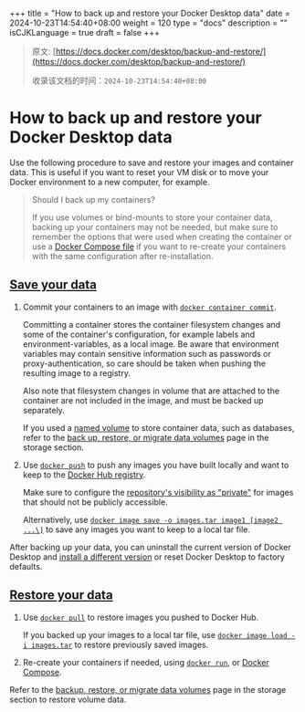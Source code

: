 +++
title = "How to back up and restore your Docker Desktop data"
date = 2024-10-23T14:54:40+08:00
weight = 120
type = "docs"
description = ""
isCJKLanguage = true
draft = false
+++

> 原文: [https://docs.docker.com/desktop/backup-and-restore/](https://docs.docker.com/desktop/backup-and-restore/)
>
> 收录该文档的时间：`2024-10-23T14:54:40+08:00`

# How to back up and restore your Docker Desktop data

Use the following procedure to save and restore your images and container data. This is useful if you want to reset your VM disk or to move your Docker environment to a new computer, for example.

> Should I back up my containers?
>
> If you use volumes or bind-mounts to store your container data, backing up your containers may not be needed, but make sure to remember the options that were used when creating the container or use a [Docker Compose file](https://docs.docker.com/reference/compose-file/) if you want to re-create your containers with the same configuration after re-installation.

## [Save your data](https://docs.docker.com/desktop/backup-and-restore/#save-your-data)

1. Commit your containers to an image with [`docker container commit`](https://docs.docker.com/reference/cli/docker/container/commit/).

   Committing a container stores the container filesystem changes and some of the container's configuration, for example labels and environment-variables, as a local image. Be aware that environment variables may contain sensitive information such as passwords or proxy-authentication, so care should be taken when pushing the resulting image to a registry.

   Also note that filesystem changes in volume that are attached to the container are not included in the image, and must be backed up separately.

   If you used a [named volume](https://docs.docker.com/engine/storage/#more-details-about-mount-types) to store container data, such as databases, refer to the [back up, restore, or migrate data volumes](https://docs.docker.com/engine/storage/volumes/#back-up-restore-or-migrate-data-volumes) page in the storage section.

2. Use [`docker push`](https://docs.docker.com/reference/cli/docker/image/push/) to push any images you have built locally and want to keep to the [Docker Hub registry](https://docs.docker.com/docker-hub/).

   Make sure to configure the [repository's visibility as "private"](https://docs.docker.com/docker-hub/repos/) for images that should not be publicly accessible.

   Alternatively, use [`docker image save -o images.tar image1 [image2 ...\]`](https://docs.docker.com/reference/cli/docker/image/save/) to save any images you want to keep to a local tar file.

After backing up your data, you can uninstall the current version of Docker Desktop and [install a different version](https://docs.docker.com/desktop/release-notes/) or reset Docker Desktop to factory defaults.

## [Restore your data](https://docs.docker.com/desktop/backup-and-restore/#restore-your-data)

1. Use [`docker pull`](https://docs.docker.com/reference/cli/docker/image/pull/) to restore images you pushed to Docker Hub.

   If you backed up your images to a local tar file, use [`docker image load -i images.tar`](https://docs.docker.com/reference/cli/docker/image/load/) to restore previously saved images.

2. Re-create your containers if needed, using [`docker run`](https://docs.docker.com/reference/cli/docker/container/run/), or [Docker Compose](https://docs.docker.com/compose/).

Refer to the [backup, restore, or migrate data volumes](https://docs.docker.com/engine/storage/volumes/#back-up-restore-or-migrate-data-volumes) page in the storage section to restore volume data.
